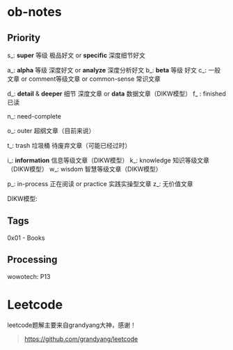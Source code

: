 ```cpp
```

# ob-notes

## Priority

s\_: **super** 等级 极品好文 or **specific** 深度细节好文

a\_: **alpha** 等级 深度好文 or **analyze** 深度分析好文
b\_: **beta** 等级 好文
c\_: 一般文章 or comment等级文章 or common-sense 常识文章

d\_: **detail** & **deeper** 细节 深度文章 or  **data** 数据文章（DIKW模型）
f\_ : finished 已读

n\_: need-complete

o\_: outer 超纲文章（目前来说）

t\_: trash 垃圾桶 待废弃文章（可能已经过时）

i\_: **information** 信息等级文章（DIKW模型）
k\_: knowledge 知识等级文章（DIKW模型）
w\_: wisdom 智慧等级文章（DIKW模型）

p\_: in-process 正在阅读 or practice 实践实操型文章
z\_: 无价值文章

DIKW模型:

## Tags

0x01 - Books

## Processing

wowotech: P13

# Leetcode

leetcode题解主要来自grandyang大神，感谢！

> https://github.com/grandyang/leetcode
